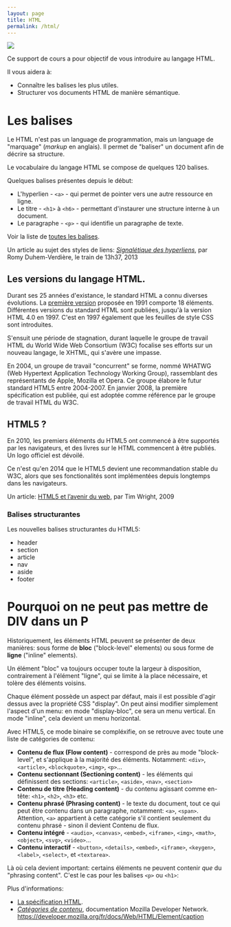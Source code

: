 ```yaml
---
layout: page
title: HTML
permalink: /html/
---
```


![](/cours-web/cours-html/img/head-body-tag.jpg)

Ce support de cours a pour objectif de vous introduire au langage HTML.

Il vous aidera à: 

- Connaître les balises les plus utiles.
- Structurer vos documents HTML de manière sémantique.

Les balises
==

Le HTML n'est pas un language de programmation, mais un language de "marquage" (*markup* en anglais). Il permet de "baliser" un document afin de décrire sa structure.

Le vocabulaire du langage HTML se compose de quelques 120 balises.

Quelques balises présentes depuis le début:

* L'hyperlien - `<a>` - qui permet de pointer vers une autre ressource en ligne.     
* Le titre - `<h1>` à `<h6>` - permettant d'instaurer une structure interne à un document.    
* Le paragraphe - `<p>` - qui identifie un paragraphe de texte.

Voir la liste de [toutes les balises](balises/).

Un article au sujet des styles de liens:
*[Signalétique des hyperliens](http://letrainde13h37.fr/43/signaletique-hyperliens/)*, par Romy Duhem-Verdière, le train de 13h37, 2013



## Les versions du langage HTML.

Durant ses 25 années d'existance, le standard HTML a connu diverses évolutions. La [première version](https://www.w3.org/History/19921103-hypertext/hypertext/WWW/MarkUp/Tags.html) proposée en 1991 comporte 18 éléments. Différentes versions du standard HTML sont publiées, jusqu'à la version HTML 4.0 en 1997. C'est en 1997 également que les feuilles de style CSS sont introduites.

S'ensuit une période de stagnation, durant laquelle le groupe de travail HTML du World Wide Web Consortium (W3C) focalise ses efforts sur un nouveau langage, le XHTML, qui s'avère une impasse.

En 2004, un groupe de travail "concurrent" se forme, nommé WHATWG (Web Hypertext Application Technology Working Group), rassemblant des représentants de Apple, Mozilla et Opera. Ce groupe élabore le futur standard HTML5 entre 2004-2007. En janvier 2008, la première spécification est publiée, qui est adoptée comme référence par le groupe de travail HTML du W3C.

## HTML5 ?

En 2010, les premiers éléments du HTML5 ont commencé à être supportés par les navigateurs, et des livres sur le HTML commencent à être publiés. Un logo officiel est dévoilé.

Ce n'est qu'en 2014 que le HTML5 devient une recommandation stable du W3C, alors que ses fonctionalités sont implémentées depuis longtemps dans les navigateurs.

Un article: [HTML5 et l’avenir du web](http://www.pompage.net/traduction/html5-et-le-futur-du-web), par Tim Wright, 2009

<h3>Balises structurantes</h3>

Les nouvelles balises structurantes du HTML5:

- header
- section
- article
- nav
- aside
- footer

Pourquoi on ne peut pas mettre de DIV dans un P
===

Historiquement, les éléments HTML peuvent se présenter de deux manières: sous forme de **bloc** ("block-level" elements) ou sous forme de **ligne** ("inline" elements). 

Un élément "bloc" va toujours occuper toute la largeur à disposition, contrairement à l'élément "ligne", qui se limite à la place nécessaire, et tolère des éléments voisins. 

Chaque élément possède un aspect par défaut, mais il est possible d'agir dessus avec la propriété CSS "display". On peut ainsi modifier simplement l'aspect d'un menu: en mode "display-bloc", ce sera un menu vertical. En mode "inline", cela devient un menu horizontal.

Avec HTML5, ce mode binaire se compléxifie, on se retrouve avec toute une liste de catégories de contenu: 

- **Contenu de flux (Flow content)** - correspond de près au mode "block-level", et s'applique à la majorité des éléments. Notamment: `<div>`, `<article>`, `<blockquote>`, `<img>`, `<p>`...
- **Contenu sectionnant (Sectioning content)** - les éléments qui définissent des sections: `<article>`, `<aside>`, `<nav>`, `<section>`
- **Contenu de titre (Heading content)** - du contenu agissant comme en-tête: `<h1>`, `<h2>`, `<h3>` etc.
- **Contenu phrasé (Phrasing content)** - le texte du document, tout ce qui peut être contenu dans un paragraphe, notamment: `<a>`, `<span>`. Attention, `<a>` appartient à cette catégorie s'il contient seulement du contenu phrasé - sinon il devient Contenu de flux.
- **Contenu intégré** - `<audio>`, `<canvas>`, `<embed>`, `<iframe>`, `<img>`, `<math>`, `<object>`, `<svg>`, `<video>`...
- **Contenu interactif** - `<button>`, `<details>`, `<embed>`, `<iframe>`, `<keygen>`, `<label>`, `<select>`, et `<textarea>`.

Là où cela devient important: certains éléments ne peuvent contenir *que* du "phrasing content". C'est le cas pour les balises `<p>` ou `<h1>`:  
 
Plus d'informations: 
 
- [La spécification HTML](https://dev.w3.org/html5/spec-preview/content-models.html).
- *[Catégories de contenu](https://developer.mozilla.org/fr/docs/Web/HTML/Catégorie_de_contenu)*, documentation Mozilla Developer Network. https://developer.mozilla.org/fr/docs/Web/HTML/Element/caption